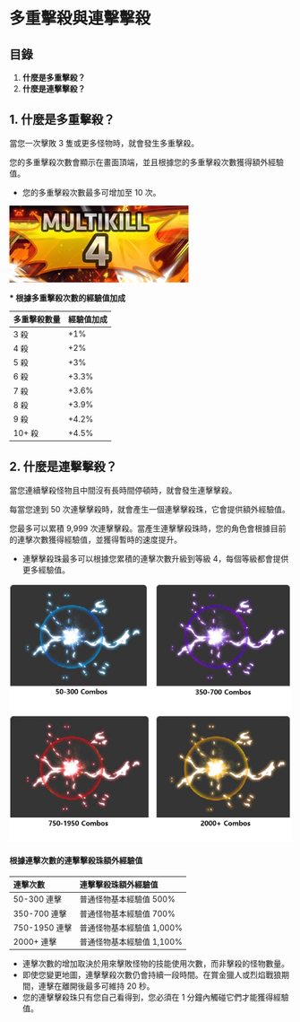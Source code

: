 # 多重擊殺與連擊擊殺
## 目錄
1.  **什麼是多重擊殺？**
2.  **什麼是連擊擊殺？**
## 1. 什麼是多重擊殺？

當您一次擊敗 3 隻或更多怪物時，就會發生多重擊殺。

您的多重擊殺次數會顯示在畫面頂端，並且根據您的多重擊殺次數獲得額外經驗值。

*   您的多重擊殺次數最多可增加至 10 次。

![](/images/msn-101/beginners-guide/monster-and-dungeon/image_1747236347039_487.png)

**\* 根據多重擊殺次數的經驗值加成**

| 多重擊殺數量 | 經驗值加成 |
|:---|:---|
| 3 殺 | +1% |
| 4 殺 | +2% |
| 5 殺 | +3% |
| 6 殺 | +3.3% |
| 7 殺 | +3.6% |
| 8 殺 | +3.9% |
| 9 殺 | +4.2% |
| 10+ 殺 | +4.5% |

## 2. 什麼是連擊擊殺？

當您連續擊殺怪物且中間沒有長時間停頓時，就會發生連擊擊殺。

每當您達到 50 次連擊擊殺時，就會產生一個連擊擊殺珠，它會提供額外經驗值。

您最多可以累積 9,999 次連擊擊殺。當產生連擊擊殺珠時，您的角色會根據目前的連擊次數獲得經驗值，並獲得暫時的速度提升。

*   連擊擊殺珠最多可以根據您累積的連擊次數升級到等級 4，每個等級都會提供更多經驗值。

![](/images/msn-101/beginners-guide/monster-and-dungeon/image_1747236347039_946.png)

#### 根據連擊次數的連擊擊殺珠額外經驗值

| 連擊次數 | 連擊擊殺珠額外經驗值 |
|:---|:---|
| 50-300 連擊 | 普通怪物基本經驗值 500% |
| 350-700 連擊 | 普通怪物基本經驗值 700% |
| 750-1950 連擊 | 普通怪物基本經驗值 1,000% |
| 2000+ 連擊 | 普通怪物基本經驗值 1,100% |

*   連擊次數的增加取決於用來擊敗怪物的技能使用次數，而非擊殺的怪物數量。
*   即使您變更地圖，連擊擊殺次數仍會持續一段時間。在賞金獵人或烈焰戰狼期間，連擊在離開後最多可維持 20 秒。
*   您的連擊擊殺珠只有您自己看得到，您必須在 1 分鐘內觸碰它們才能獲得經驗值。